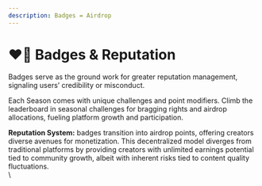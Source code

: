 ```yaml
---
description: Badges = Airdrop
---
```


# ❤️‍🔥 Badges & Reputation

Badges serve as the ground work for greater reputation management, signaling users’ credibility or misconduct.&#x20;



Each Season comes with unique challenges and point modifiers. Climb the leaderboard in seasonal challenges for bragging rights and airdrop allocations, fueling platform growth and participation.&#x20;



**Reputation System:** badges transition into airdrop points, offering creators diverse avenues for monetization. This decentralized model diverges from traditional platforms by providing creators with unlimited earnings potential tied to community growth, albeit with inherent risks tied to content quality fluctuations.\
\
